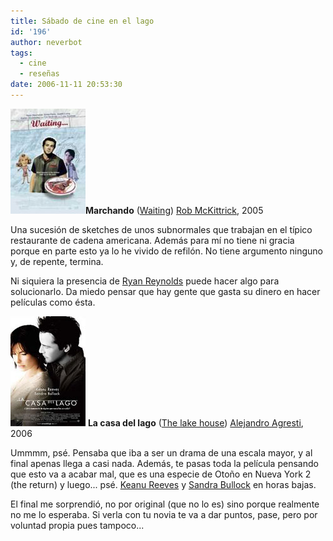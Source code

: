 ```yaml
---
title: Sábado de cine en el lago
id: '196'
author: neverbot
tags:
  - cine
  - reseñas
date: 2006-11-11 20:53:30
---
```


**![Marchando (cartel original)](./sabado-de-cine-en-el-lago/Waiting.jpg "Marchando (cartel original)")Marchando** ([Waiting](http://www.imdb.com/title/tt0348333/)) [Rob McKittrick](http://www.imdb.com/name/nm1301035/), 2005

Una sucesión de sketches de unos subnormales que trabajan en el típico restaurante de cadena americana. Además para mí no tiene ni gracia porque en parte esto ya lo he vivido de refilón. No tiene argumento ninguno y, de repente, termina.

Ni siquiera la presencia de [Ryan Reynolds](http://www.imdb.com/name/nm0005351/) puede hacer algo para solucionarlo. Da miedo pensar que hay gente que gasta su dinero en hacer películas como ésta.

![La casa del lago](./sabado-de-cine-en-el-lago/LaCasaDelLago.jpg "La casa del lago") **La casa del lago** ([The lake house](http://www.imdb.com/title/tt0410297/)) [Alejandro Agresti](http://www.imdb.com/name/nm0002159/), 2006

Ummmm, psé. Pensaba que iba a ser un drama de una escala mayor, y al final apenas llega a casi nada. Además, te pasas toda la película pensando que esto va a acabar mal, que es una especie de Otoño en Nueva York 2 (the return) y luego... psé. [Keanu Reeves](http://www.imdb.com/name/nm0000206/) y [Sandra Bullock](http://www.imdb.com/name/nm0000113/) en horas bajas.

El final me sorprendió, no por original (que no lo es) sino porque realmente no me lo esperaba. Si verla con tu novia te va a dar puntos, pase, pero por voluntad propia pues tampoco...
